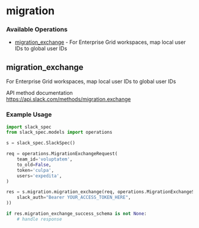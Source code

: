 # migration

### Available Operations

* [migration_exchange](#migration_exchange) - For Enterprise Grid workspaces, map local user IDs to global user IDs

## migration_exchange

For Enterprise Grid workspaces, map local user IDs to global user IDs

API method documentation
<https://api.slack.com/methods/migration.exchange>

### Example Usage

```python
import slack_spec
from slack_spec.models import operations

s = slack_spec.SlackSpec()

req = operations.MigrationExchangeRequest(
    team_id='voluptatem',
    to_old=False,
    token='culpa',
    users='expedita',
)

res = s.migration.migration_exchange(req, operations.MigrationExchangeSecurity(
    slack_auth="Bearer YOUR_ACCESS_TOKEN_HERE",
))

if res.migration_exchange_success_schema is not None:
    # handle response
```
